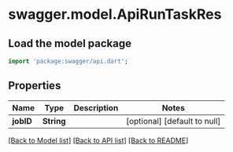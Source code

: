 # swagger.model.ApiRunTaskRes

## Load the model package
```dart
import 'package:swagger/api.dart';
```

## Properties
Name | Type | Description | Notes
------------ | ------------- | ------------- | -------------
**jobID** | **String** |  | [optional] [default to null]

[[Back to Model list]](../README.md#documentation-for-models) [[Back to API list]](../README.md#documentation-for-api-endpoints) [[Back to README]](../README.md)


